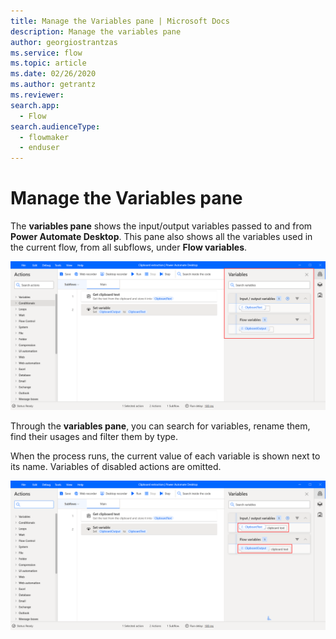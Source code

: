 ```yaml
---
title: Manage the Variables pane | Microsoft Docs
description: Manage the variables pane
author: georgiostrantzas
ms.service: flow
ms.topic: article
ms.date: 02/26/2020
ms.author: getrantz
ms.reviewer:
search.app: 
  - Flow
search.audienceType: 
  - flowmaker
  - enduser
---
```


# Manage the Variables pane

The **variables pane** shows the input/output variables passed to and from **Power Automate Desktop**. This pane also shows all the variables used in the current flow, from all subflows, under **Flow variables**. 

![The Variables pane.](..//media/variables-pane/variables-pane.png)

Through the **variables pane**, you can search for variables, rename them, find their usages and filter them by type. 

When the process runs, the current value of each variable is shown next to its name. Variables of disabled actions are omitted.

![The current variables' values displayed in the Variables pane.](..//media/variables-pane/variables-pane-run-values.png)